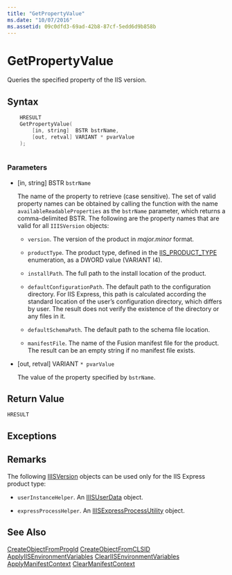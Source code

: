 ```yaml
---
title: "GetPropertyValue"
ms.date: "10/07/2016"
ms.assetid: 09c0dfd3-69ad-42b8-87cf-5edd6d9b858b
---
```

# GetPropertyValue
Queries the specified property of the IIS version.  
  
## Syntax  
  
```cpp  
    HRESULT  
    GetPropertyValue(  
        [in, string]  BSTR bstrName,  
        [out, retval] VARIANT * pvarValue  
    );  
  
```  
  
### Parameters  
  
- [in, string] BSTR `bstrName`  
  
     The name of the property to retrieve (case sensitive). The set of valid property names can be obtained by calling the function with the name `availableReadableProperties` as the `bstrName` parameter, which returns a comma-delimited BSTR. The following are the property names that are valid for all `IIISVersion` objects:  
  
    - `version`. The version of the product in *major.minor* format.  
  
    - `productType`. The product type, defined in the [IIS_PRODUCT_TYPE](../../extensions/express-api-reference/iis-product-type.md) enumeration, as a DWORD value (VARIANT I4).  
  
    - `installPath`. The full path to the install location of the product.  
  
    - `defaultConfigurationPath`. The default path to the configuration directory. For IIS Express, this path is calculated according the standard location of the user’s configuration directory, which differs by user. The result does not verify the existence of the directory or any files in it.  
  
    - `defaultSchemaPath`. The default path to the schema file location.  
  
    - `manifestFile`. The name of the Fusion manifest file for the product. The result can be an empty string if no manifest file exists.  
  
- [out, retval] VARIANT `* pvarValue`  
  
     The value of the property specified by `bstrName`.  
  
## Return Value  
 `HRESULT`  
  
## Exceptions  
  
## Remarks  
 The following [IIISVersion](../../extensions/express-api-reference/iiisversion.md) objects can be used only for the IIS Express product type:  
  
- `userInstanceHelper`. An [IIISUserData](../../extensions/express-api-reference/iiisuserdata.md) object.  
  
- `expressProcessHelper`. An [IIISExpressProcessUtility](../../extensions/express-api-reference/iiisexpressprocessutility.md) object.  
  
## See Also  
 [CreateObjectFromProgId](../../extensions/express-api-reference/createobjectfromprogid.md)
 [CreateObjectFromCLSID](../../extensions/express-api-reference/createobjectfromclsid.md)
 [ApplyIISEnvironmentVariables](../../extensions/express-api-reference/applyiisenvironmentvariables.md)
 [ClearIISEnvironmentVariables](../../extensions/express-api-reference/cleariisenvironmentvariables.md)
 [ApplyManifestContext](../../extensions/express-api-reference/applymanifestcontext.md)
 [ClearManifestContext](../../extensions/express-api-reference/clearmanifestcontext.md)
